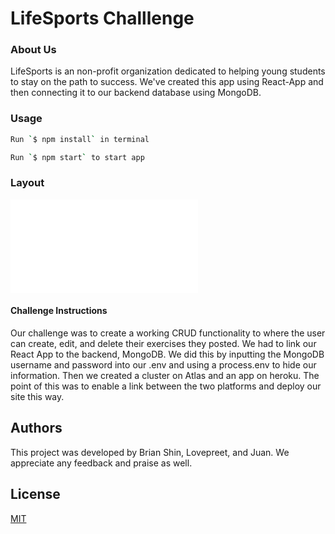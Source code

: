 
# LifeSports Challlenge 

### About Us

LifeSports is an non-profit organization dedicated to helping young students to stay on the path to success. We've created this app using React-App and then connecting it to our backend database using MongoDB.

### Usage

```bash
Run `$ npm install` in terminal

Run `$ npm start` to start app
```

### Layout
![Node](Readmesports.pdf)

#### Challenge Instructions

Our challenge was to create a working CRUD functionality to where the user can create, edit, and delete their exercises they posted. We had to link our React App to the backend, MongoDB. We did this by inputting the MongoDB username and password into our .env and using a process.env to hide our information. Then we created a cluster on Atlas and an app on heroku. The point of this was to enable a link between the two platforms and deploy our site this way.

## Authors

This project was developed by Brian Shin, Lovepreet, and Juan. We appreciate any feedback and praise as well. 

## License

[MIT](https://choosealicense.com/licenses/mit/#)

